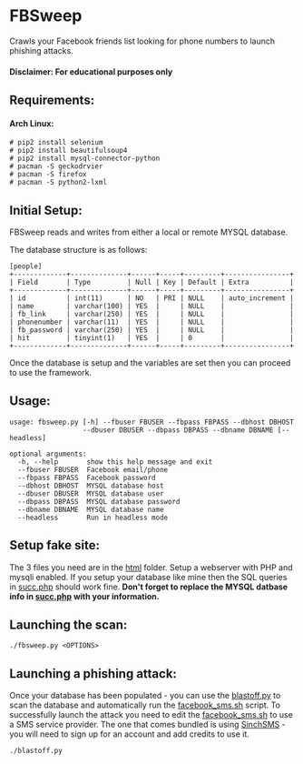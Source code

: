 # FBSweep
Crawls your Facebook friends list looking for phone numbers to launch phishing attacks.

#### Disclaimer: For educational purposes only

## Requirements:
#### Arch Linux:
```
# pip2 install selenium
# pip2 install beautifulsoup4
# pip2 install mysql-connector-python
# pacman -S geckodrvier 
# pacman -S firefox
# pacman -S python2-lxml
```
## Initial Setup:
FBSweep reads and writes from either a local or remote MYSQL database. 

The database structure is as follows:
```
[people]
+-------------+--------------+------+-----+---------+----------------+
| Field       | Type         | Null | Key | Default | Extra          |
+-------------+--------------+------+-----+---------+----------------+
| id          | int(11)      | NO   | PRI | NULL    | auto_increment |
| name        | varchar(100) | YES  |     | NULL    |                |
| fb_link     | varchar(250) | YES  |     | NULL    |                |
| phonenumber | varchar(11)  | YES  |     | NULL    |                |
| fb_password | varchar(250) | YES  |     | NULL    |                |
| hit         | tinyint(1)   | YES  |     | 0       |                |
+-------------+--------------+------+-----+---------+----------------+
```
Once the database is setup and the variables are set then you can proceed to use the framework.
## Usage:
```
usage: fbsweep.py [-h] --fbuser FBUSER --fbpass FBPASS --dbhost DBHOST
                  --dbuser DBUSER --dbpass DBPASS --dbname DBNAME [--headless]

optional arguments:
  -h, --help       show this help message and exit
  --fbuser FBUSER  Facebook email/phone
  --fbpass FBPASS  Facebook password
  --dbhost DBHOST  MYSQL database host
  --dbuser DBUSER  MYSQL database user
  --dbpass DBPASS  MYSQL database password
  --dbname DBNAME  MYSQL database name
  --headless       Run in headless mode

```

## Setup fake site:
The 3 files you need are in the [html](html/) folder. Setup a webserver with PHP and mysqli enabled. If you setup your database like mine then the SQL queries in [succ.php](html/succ.php) should work fine. **Don't forget to replace the MYSQL datbase info in [succ.php](html/succ.php) with your information.** 


## Launching the scan:
```
./fbsweep.py <OPTIONS>
```

## Launching a phishing attack:
Once your database has been populated - you can use the [blastoff.py](blastoff.py) to scan the database and automatically run the [facebook_sms.sh](facebook_sms.sh) script. To successfully launch the attack you need to edit the [facebook_sms.sh](facebook_sms.sh) to use a SMS service provider. The one that comes bundled is using [SinchSMS](https://www.sinch.com/products/sms-api/) - you will need to sign up for an account and add credits to use it.
```
./blastoff.py
```
